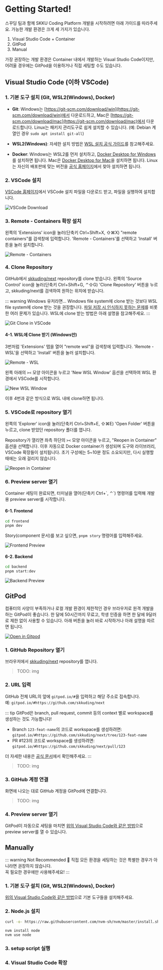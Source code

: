 # Getting Started!

스꾸딩 팀과 함께 SKKU Coding Platform 개발을 시작하려면 아래 가이드를 따라주세요.
가능한 개발 환경은 크게 세 가지가 있습니다.

1. Visual Studio Code + Container
2. GitPod
3. Manual

가장 권장하는 개발 환경은 Container 내에서 개발하는 Visual Studio Code이지만, 어려울 경우에는 GitPod을 이용하거나 직접 세팅할 수도 있습니다.

## Visual Studio Code (이하 VSCode)

### 1. 기본 도구 설치 (Git, WSL2(Windows), Docker)

- **Git**: Windows는 [https://git-scm.com/download/win](https://git-scm.com/download/win)에서 다운로드하고, Mac은 [https://git-scm.com/download/mac](https://git-scm.com/download/mac)에서 다운로드합니다.
  Linux는 패키지 관리도구로 쉽게 설치할 수 있습니다. (예: Debian 계열인 경우 `sudo apt install git-all`)

- **WSL2(Windows)**: 자세한 설치 방법은 [WSL 설치 공식 가이드](https://docs.microsoft.com/ko-kr/windows/wsl/install)를 참고해주세요.

- **Docker**: Windows는 WSL2를 먼저 설치하고, [Docker Desktop for Windows](https://docs.docker.com/desktop/install/windows-install/)를 설치하면 됩니다.
  Mac은 [Docker Desktop for Mac](https://docs.docker.com/desktop/install/mac-install/)을 설치하면 됩니다.
  Linux는 자신의 배포판에 맞는 버전을 [공식 홈페이지](https://docs.docker.com/engine/install/)에서 찾아 설치하면 됩니다.

### 2. VSCode 설치

[VSCode 홈페이지](https://code.visualstudio.com/)에서 VSCode 설치 파일을 다운로드 받고, 파일을 실행하여 설치합니다.

![VSCode Download](assets/vscode-download.png)

### 3. Remote - Containers 확장 설치

왼쪽의 'Extensions' icon을 눌러(단축키 Ctrl+Shift+X, ⇧⌘X) "remote containers"를 검색창에 입력합니다.
'Remote - Containers'를 선택하고 'Install' 버튼을 눌러 설치합니다.

![Remote - Containers](assets/remote-containers.png)

### 4. Clone Repository

GitHub에서 [skkuding/next](https://github.com/skkuding/next) repository를 clone 받습니다.
왼쪽의 'Source Control' icon을 눌러(단축키 Ctrl+Shift+G, ⌃⇧G) 'Clone Repository' 버튼을 누르고, skkuding/next를 검색하여 원하는 위치에 받습니다.

::: warning Windows 유저라면...
Windows file system에 clone 받는 것보다 WSL file system에 clone 받는 것을 권장합니다.
[파일 저장 시 인식하지 못하는 문제](https://github.com/microsoft/WSL/issues/4739)를 비롯한 여러 문제가 있습니다.
WSL에 clone 받는 방법은 아래 설명을 참고해주세요.
:::

![Git Clone in VSCode](assets/git-clone.png)

#### 4-1. WSL에 Clone 받기 (Windows만)

3번처럼 'Extensions' 탭을 열어 "remote wsl"을 검색창에 입력합니다.
'Remote - WSL'을 선택하고 'Install' 버튼을 눌러 설치합니다.

![Remote - WSL](assets/remote-wsl.png)

왼쪽 아래의 `><` 모양 아이콘을 누르고 'New WSL Window' 옵션을 선택하여 WSL 환경에서 VSCode를 시작합니다.

![New WSL Window](assets/new-wsl-window.png)

이후 4번과 같은 방식으로 WSL 내에 clone하면 됩니다.

### 5. VSCode로 repository 열기

왼쪽의 'Explorer' icon을 눌러(단축키 Ctrl+Shift+E, ⇧⌘E) 'Open Folder' 버튼을 누르고, clone 받았던 repository 폴더를 엽니다.

Repository가 열리면 좌측 하단의 `><` 모양 아이콘을 누르고, "Reopen in Container" 옵션을 선택합니다.
이후 자동으로 Docker container가 생성되며 도구와 라이브러리, VSCode 확장들이 설치됩니다.
초기 구성에는 5~10분 정도 소요되지만, 다시 실행할 때에는 오래 걸리지 않습니다.

![Reopen in Container](assets/reopen-in-container.png)

### 6. Preview server 열기

Container 세팅이 완료되면, 터미널을 열어(단축키 Ctrl+\`, ⌃\`) 명령어를 입력해 개발용 preview server를 시작합니다.

#### 6-1. Frontend

```sh
cd frontend
pnpm dev
```

Story(component 문서)를 보고 싶으면, `pnpm story` 명령어를 입력해주세요.

![Frontend Preview](assets/frontend-preview.png)

#### 6-2. Backend

```sh
cd backend
pnpm start:dev
```

![Backend Preview](assets/backend-preview.png)

## GitPod

컴퓨터의 사양이 부족하거나 로컬 개발 환경이 제한적인 경우 브라우저로 원격 개발을 하는 GitPod이 좋습니다.
한 달에 50시간까지 무료고, 학생 인증을 하면 한 달에 9달러로 제한 없이 사용할 수 있습니다.
아래 버튼을 눌러 바로 시작하거나 아래 설명을 따르면 됩니다.

[![Open in Gitpod](https://gitpod.io/button/open-in-gitpod.svg)](https://gitpod.io/#https://github.com/skkuding/next)

### 1. GitHub Repository 열기

브라우저에서 [skkuding/next](https://github.com/skkuding/next) repository를 엽니다.

> TODO: img

### 2. URL 입력

GitHub 전체 URL의 앞에 `gitpod.io/#`을 입력하고 해당 주소로 접속합니다.  
예: `gitpod.io/#https://github.com/skkuding/next`

::: tip
GitPod은 branch, pull request, commit 등의 context 별로 workspace를 생성하는 것도 가능합니다!

- Branch `123-feat-name`의 코드로 workspace를 생성하려면: `gitpod.io/#https://github.com/skkuding/next/tree/123-feat-name`
- PR #123의 코드로 workspace를 생성하려면: `gitpod.io/#https://github.com/skkuding/next/pull/123`

더 자세한 내용은 [공식 문서](https://www.gitpod.io/docs/introduction/learn-gitpod/context-url)에서 확인해주세요.
:::

> TODO: img

### 3. GitHub 계정 연결

화면에 나오는 대로 GitHub 계정을 GitPod에 연결합니다.

> TODO: img

### 4. Preview server 열기

GitPod이 자동으로 세팅을 마치면 [위의 Visual Studio Code와 같은 방법](#_6-preview-server-열기)으로 preview server를 열 수 있습니다.

## Manually

::: warning Not Recommended 🤔
직접 모든 환경을 세팅하는 것은 특별한 경우가 아니라면 권장하지 않습니다.  
꼭 필요한 경우에만 사용해주세요!
:::

### 1. 기본 도구 설치 (Git, WSL2(Windows), Docker)

[위의 Visual Studio Code와 같은 방법](#_1-기본-도구-설치-git-wsl2-windows-docker)으로 기본 도구들을 설치해주세요.

### 2. Node.js 설치

```sh
curl -o- https://raw.githubusercontent.com/nvm-sh/nvm/master/install.sh | bash
```

```sh
nvm install node
nvm use node
```

### 3. setup script 실행

### 4. Visual Studio Code 확장
